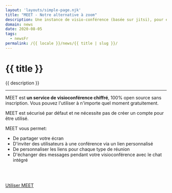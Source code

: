 ```yaml
---
layout: 'layouts/simple-page.njk'
title: "MEET - Notre alternative à zoom"
description: Une instance de visio-conférence (basée sur jitsi), pour échanger avec vos amis, vos élèves ou votre communauté.
domain: news
date: 2020-08-05
tags:
  - newsFr
permalink: /{{ locale }}/news/{{ title | slug }}/
---
```


<h1 class="section-title">{{ title }}</h1>

<p class="lead-text">{{ description }}</p>

<hr/>

MEET est **un service de visioconférence chiffré**, 100% open source sans inscription. Vous pouvez l'utiliser à n'importe quel moment gratuitement.

MEET est sécurisé par défaut et ne nécessite pas de créer un compte pour être utilisé.

MEET vous permet:
- De partager votre écran
- D'inviter des utilisateurs à une conférence via un lien personnalisé
- De personnaliser les liens pour chaque type de réunion
- D'échanger des messages pendant votre visioconférence avec le chat intégré

<br/><br/>

<p class="text-center"><a class="btn btn-lg btn-altertek text-center" href="https://meet.altertek.org/" role="button" rel="noopener noreferrer" target="_blank">Utiliser MEET</a></p>
